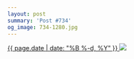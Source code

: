 ```yaml
---
layout: post
summary: 'Post #734'
og_image: 734-1280.jpg
---
```


<p>
 <time>
  <a href="/734">
   {{ page.date | date: "%B %-d, %Y" }}
  </a>
 </time>
 <a href="/734">
  <img sizes="(min-width: 700px) 50vw, calc(100vw - 2rem)" src="{{ site.assets_url }}/734-640.jpg" srcset="{{ site.assets_url }}/734-320.jpg 320w, {{ site.assets_url }}/734-640.jpg 640w, {{ site.assets_url }}/734-960.jpg 960w, {{ site.assets_url }}/734-1280.jpg 1280w"/>
 </a>
</p>

